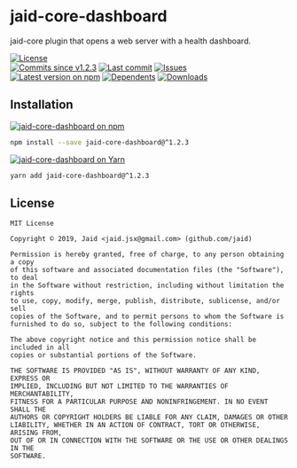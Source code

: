 # jaid-core-dashboard


jaid-core plugin that opens a web server with a health dashboard.

<a href="https://raw.githubusercontent.com/Jaid/jaid-core-dashboard/master/license.txt"><img src="https://img.shields.io/github/license/Jaid/jaid-core-dashboard?style=flat-square&color=success" alt="License"/></a>  
<a href="https://github.com/Jaid/jaid-core-dashboard/commits"><img src="https://img.shields.io/github/commits-since/Jaid/jaid-core-dashboard/v1.2.3?style=flat-square&logo=github&color=success" alt="Commits since v1.2.3"/></a> <a href="https://github.com/Jaid/jaid-core-dashboard/commits"><img src="https://img.shields.io/github/last-commit/Jaid/jaid-core-dashboard?style=flat-square&logo=github&color=red" alt="Last commit"/></a> <a href="https://github.com/Jaid/jaid-core-dashboard/issues"><img src="https://img.shields.io/github/issues/Jaid/jaid-core-dashboard?style=flat-square&logo=github&color=red" alt="Issues"/></a>  
<a href="https://npmjs.com/package/jaid-core-dashboard"><img src="https://img.shields.io/npm/v/jaid-core-dashboard?style=flat-square&logo=npm&label=latest%20version&color=success" alt="Latest version on npm"/></a> <a href="https://github.com/Jaid/jaid-core-dashboard/network/dependents"><img src="https://img.shields.io/librariesio/dependents/npm/jaid-core-dashboard?style=flat-square&logo=npm&color=red" alt="Dependents"/></a> <a href="https://npmjs.com/package/jaid-core-dashboard"><img src="https://img.shields.io/npm/dm/jaid-core-dashboard?style=flat-square&logo=npm&color=red" alt="Downloads"/></a>

## Installation
<a href="https://npmjs.com/package/jaid-core-dashboard"><img src="https://img.shields.io/badge/npm-jaid--core--dashboard-C23039?style=flat-square&logo=npm" alt="jaid-core-dashboard on npm"/></a>
```bash
npm install --save jaid-core-dashboard@^1.2.3
```
<a href="https://yarnpkg.com/package/jaid-core-dashboard"><img src="https://img.shields.io/badge/Yarn-jaid--core--dashboard-2F8CB7?style=flat-square&logo=yarn&logoColor=white" alt="jaid-core-dashboard on Yarn"/></a>
```bash
yarn add jaid-core-dashboard@^1.2.3
```





## License
```text
MIT License

Copyright © 2019, Jaid <jaid.jsx@gmail.com> (github.com/jaid)

Permission is hereby granted, free of charge, to any person obtaining a copy
of this software and associated documentation files (the "Software"), to deal
in the Software without restriction, including without limitation the rights
to use, copy, modify, merge, publish, distribute, sublicense, and/or sell
copies of the Software, and to permit persons to whom the Software is
furnished to do so, subject to the following conditions:

The above copyright notice and this permission notice shall be included in all
copies or substantial portions of the Software.

THE SOFTWARE IS PROVIDED "AS IS", WITHOUT WARRANTY OF ANY KIND, EXPRESS OR
IMPLIED, INCLUDING BUT NOT LIMITED TO THE WARRANTIES OF MERCHANTABILITY,
FITNESS FOR A PARTICULAR PURPOSE AND NONINFRINGEMENT. IN NO EVENT SHALL THE
AUTHORS OR COPYRIGHT HOLDERS BE LIABLE FOR ANY CLAIM, DAMAGES OR OTHER
LIABILITY, WHETHER IN AN ACTION OF CONTRACT, TORT OR OTHERWISE, ARISING FROM,
OUT OF OR IN CONNECTION WITH THE SOFTWARE OR THE USE OR OTHER DEALINGS IN THE
SOFTWARE.
```
